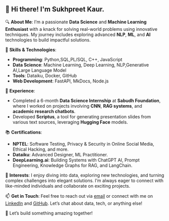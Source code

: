 ## 👋 Hi there! I'm **Sukhpreet Kaur**.

🔍 **About Me**:
I’m a passionate **Data Science** and **Machine Learning Enthusiast** with a knack for solving real-world problems using innovative techniques. My journey includes exploring advanced **NLP**, **ML**, and **AI** technologies to build impactful solutions.

🔧 **Skills & Technologies**:
- **Programming**: Python,SQL,PL/SQL, C++, JavaScript
- **Data Science**: Machine Learning, Deep Learning, NLP,Generative AI,Large Language Model
- **Tools**: Dataiku, Docker, GitHub
- **Web Development**: FastAPI, MkDocs, Node.js

💼 **Experience**:
- Completed a 6-month **Data Science Internship** at **Sabudh Foundation**, where I worked on projects involving **CNN**, **RAG systems**, and **academic research chatbots**.
- Developed **Scriptus**, a tool for generating presentation slides from various text sources, leveraging **Hugging Face** models.

📚 **Certifications**:
- **NPTEL**: Software Testing, Privacy & Security in Online Social Media, Ethical Hacking, and more.
- **Dataiku**: Advanced Designer, ML Practitioner.
- **DeepLearning.ai**: Building Systems with ChatGPT AI, Prompt Engineering, Knowledge Graphs for RAG, and LangChain.

🌟 **Interests**:
I enjoy diving into data, exploring new technologies, and turning complex challenges into elegant solutions. I’m always eager to connect with like-minded individuals and collaborate on exciting projects.

📫 **Get in Touch**:
Feel free to reach out via [email](mailto:kaurcs2001@gmail.com) or connect with me on [LinkedIn]([#](https://www.linkedin.com/in/sukhpreet-kaur-a0b6bb282/)) and [GitHub]([#](https://github.com/Sukhpreet2001)). Let’s chat about data, tech, or anything else!

🚀 Let’s build something amazing together!
